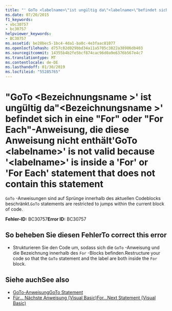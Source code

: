 ```yaml
---
title: "' GoTo <labelname>\"ist ungültig da\"<labelname>\"befindet sich innerhalb einer\"For\"oder\"For Each\"-Anweisung, die diese Anweisung nicht enthält"
ms.date: 07/20/2015
f1_keywords:
- vbc30757
- bc30757
helpviewer_keywords:
- BC30757
ms.assetid: be28bec5-1bc4-4da1-ba0c-4e3faac81077
ms.openlocfilehash: d757c82d029bbd34a11a5705c3822a38986db403
ms.sourcegitcommit: 14355b4b2fe5bcf874cac96d0a9e6376b567e4c7
ms.translationtype: MT
ms.contentlocale: de-DE
ms.lasthandoff: 01/30/2019
ms.locfileid: "55285765"
---
```

# <a name="goto-labelname-is-not-valid-because-labelname-is-inside-a-for-or-for-each-statement-that-does-not-contain-this-statement"></a><span data-ttu-id="6a218-102">"GoTo \<Bezeichnungsname >' ist ungültig da"\<Bezeichnungsname >' befindet sich in eine "For" oder "For Each"-Anweisung, die diese Anweisung nicht enthält</span><span class="sxs-lookup"><span data-stu-id="6a218-102">'GoTo \<labelname>' is not valid because '\<labelname>' is inside a 'For' or 'For Each' statement that does not contain this statement</span></span>
<span data-ttu-id="6a218-103">`GoTo` -Anweisungen sind auf Sprünge innerhalb des aktuellen Codeblocks beschränkt.</span><span class="sxs-lookup"><span data-stu-id="6a218-103">`GoTo` statements are restricted to jumps within the current block of code.</span></span>  
  
 <span data-ttu-id="6a218-104">**Fehler-ID:** BC30757</span><span class="sxs-lookup"><span data-stu-id="6a218-104">**Error ID:** BC30757</span></span>  
  
## <a name="to-correct-this-error"></a><span data-ttu-id="6a218-105">So beheben Sie diesen Fehler</span><span class="sxs-lookup"><span data-stu-id="6a218-105">To correct this error</span></span>  
  
-   <span data-ttu-id="6a218-106">Strukturieren Sie den Code um, sodass sich die `GoTo` -Anweisung und die Bezeichnung innerhalb des `For` -Blocks befinden.</span><span class="sxs-lookup"><span data-stu-id="6a218-106">Restructure your code so that the `GoTo` statement and the label are both inside the `For` block.</span></span>  
  
## <a name="see-also"></a><span data-ttu-id="6a218-107">Siehe auch</span><span class="sxs-lookup"><span data-stu-id="6a218-107">See also</span></span>
- [<span data-ttu-id="6a218-108">GoTo-Anweisung</span><span class="sxs-lookup"><span data-stu-id="6a218-108">GoTo Statement</span></span>](../../visual-basic/language-reference/statements/goto-statement.md)
- [<span data-ttu-id="6a218-109">Für... Nächste Anweisung (Visual Basic)</span><span class="sxs-lookup"><span data-stu-id="6a218-109">For...Next Statement (Visual Basic)</span></span>](../language-reference/statements/for-next-statement.md)

